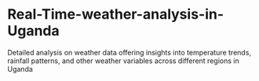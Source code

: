 # Real-Time-weather-analysis-in-Uganda
Detailed analysis on weather data offering insights into temperature trends, rainfall patterns, and other weather variables across different regions in Uganda
